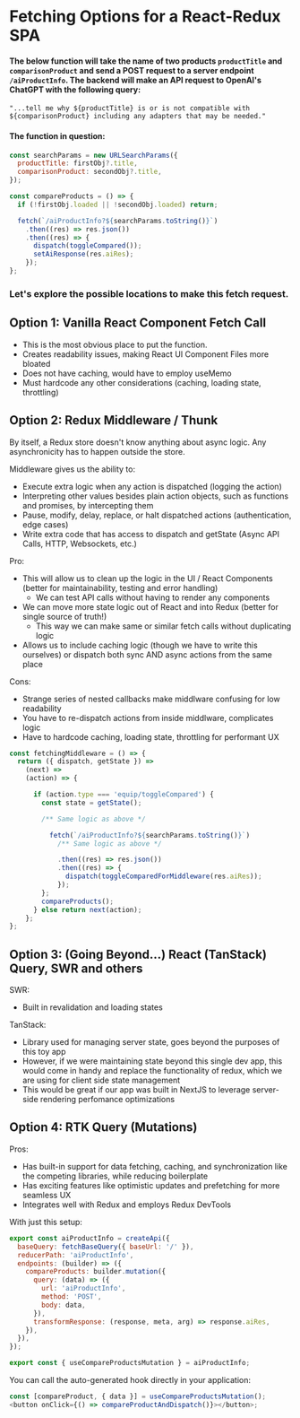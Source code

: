 # Fetching Options for a React-Redux SPA

#### The below function will take the name of two products `productTitle` and `comparisonProduct` and send a POST request to a server endpoint `/aiProductInfo`. The backend will make an API request to OpenAI's ChatGPT with the following query:

    "...tell me why ${productTitle} is or is not compatible with ${comparisonProduct} including any adapters that may be needed."

#### The function in question:

```javascript
const searchParams = new URLSearchParams({
  productTitle: firstObj?.title,
  comparisonProduct: secondObj?.title,
});

const compareProducts = () => {
  if (!firstObj.loaded || !secondObj.loaded) return;

  fetch(`/aiProductInfo?${searchParams.toString()}`)
    .then((res) => res.json())
    .then((res) => {
      dispatch(toggleCompared());
      setAiResponse(res.aiRes);
    });
};
```

### Let's explore the possible locations to make this fetch request.

## Option 1: Vanilla React Component Fetch Call

- This is the most obvious place to put the function.
- Creates readability issues, making React UI Component Files more bloated
- Does not have caching, would have to employ useMemo
- Must hardcode any other considerations (caching, loading state, throttling)

## Option 2: Redux Middleware / Thunk

By itself, a Redux store doesn't know anything about async logic. Any asynchronicity has to happen outside the store.

Middleware gives us the ability to:

- Execute extra logic when any action is dispatched (logging the action)
- Interpreting other values besides plain action objects, such as functions and promises, by intercepting them
- Pause, modify, delay, replace, or halt dispatched actions (authentication, edge cases)
- Write extra code that has access to dispatch and getState (Async API Calls, HTTP, Websockets, etc.)

Pro:

- This will allow us to clean up the logic in the UI / React Components (better for maintainability, testing and error handling)
  - We can test API calls without having to render any components
- We can move more state logic out of React and into Redux (better for single source of truth!)
  - This way we can make same or similar fetch calls without duplicating logic
- Allows us to include caching logic (though we have to write this ourselves) or dispatch both sync AND async actions from the same place

Cons:

- Strange series of nested callbacks make middlware confusing for low readability
- You have to re-dispatch actions from inside middlware, complicates logic
- Have to hardcode caching, loading state, throttling for performant UX

```javascript
const fetchingMiddleware = () => {
  return ({ dispatch, getState }) =>
    (next) =>
    (action) => {

      if (action.type === 'equip/toggleCompared') {
        const state = getState();

        /** Same logic as above */

          fetch(`/aiProductInfo?${searchParams.toString()}`)
            /** Same logic as above */

            .then((res) => res.json())
            .then((res) => {
              dispatch(toggleComparedForMiddleware(res.aiRes));
            });
        };
        compareProducts();
      } else return next(action);
    };
};
```

## Option 3: (Going Beyond...) React (TanStack) Query, SWR and others

SWR:

- Built in revalidation and loading states

TanStack:

- Library used for managing server state, goes beyond the purposes of this toy app
- However, if we were maintaining state beyond this single dev app, this would come in handy and replace the functionality of redux, which we are using for client side state management
- This would be great if our app was built in NextJS to leverage server-side rendering perfomance optimizations

## Option 4: RTK Query (Mutations)

Pros:

- Has built-in support for data fetching, caching, and synchronization like the competing libraries, while reducing boilerplate
- Has exciting features like optimistic updates and prefetching for more seamless UX
- Integrates well with Redux and employs Redux DevTools

With just this setup:

```javascript
export const aiProductInfo = createApi({
  baseQuery: fetchBaseQuery({ baseUrl: '/' }),
  reducerPath: 'aiProductInfo',
  endpoints: (builder) => ({
    compareProducts: builder.mutation({
      query: (data) => ({
        url: 'aiProductInfo',
        method: 'POST',
        body: data,
      }),
      transformResponse: (response, meta, arg) => response.aiRes,
    }),
  }),
});

export const { useCompareProductsMutation } = aiProductInfo;
```

You can call the auto-generated hook directly in your application:

```javascript
const [compareProduct, { data }] = useCompareProductsMutation();
<button onClick={() => compareProductAndDispatch()}></button>;
```
